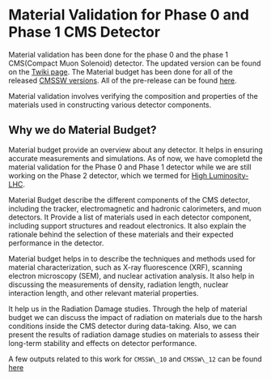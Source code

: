 # Material Validation for Phase 0 and Phase 1 CMS Detector

Material validation has been done for the phase 0 and the phase 1 CMS(Compact Muon Solenoid) detector. The updated version can be found on the [Twiki page](https://twiki.cern.ch/twiki/bin/viewauth/CMS/TrackerMaterialBudgetValidation). The Material budget has been done for all of the released [CMSSW versions](https://cms-sw.github.io/). All of the pre-release can be found [here](https://github.com/cms-sw/cmssw).

Material validation involves verifying the composition and properties of the materials used in constructing various detector components. 

## Why we do Material Budget?
Material budget provide an overview about any detector. It helps in ensuring accurate measurements and simulations. As of now, we have comopletd the material validation for the Phase 0 and Phase 1 detector while we are still working on the Phase 2 detector, which we termed for [High Luminosity-LHC](https://hilumilhc.web.cern.ch/home/home). 

Material Budget describe the different components of the CMS detector, including the tracker, electromagnetic and hadronic calorimeters, and muon detectors. It Provide a list of materials used in each detector component, including support structures and readout electronics. It also explain the rationale behind the selection of these materials and their expected performance in the detector.

Material budget helps in to describe the techniques and methods used for material characterization, such as X-ray fluorescence (XRF), scanning electron microscopy (SEM), and nuclear activation analysis. It also help in discussing the measurements of density, radiation length, nuclear interaction length, and other relevant material properties.

It help us in the Radiation Damage studies. Through the help of material budget we can discuss the impact of radiation on materials due to the harsh conditions inside the CMS detector during data-taking. Also, we can present the results of radiation damage studies on materials to assess their long-term stability and effects on detector performance.

A few outputs related to this work for `CMSSW\_10` and `CMSSW\_12` can be found [here](https://srajs.web.cern.ch/)
